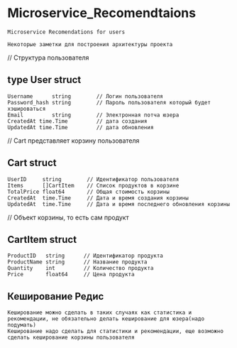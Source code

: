 # Microservice_Recomendtaions
	Microservice Recomendations for users

	Некоторые заметки для построения архитектуры проекта
	

// Структура пользователя
 ## type User struct 
 	Username      string        // Логин пользователя
   	Password_hash string        // Пароль пользователя который будет хэшироваться
   	Email         string        // Электронная потча юзера
   	CreatedAt time.Time         // дата создания 
   	UpdatedAt time.Time         // дата обновления 
 

// Cart представляет корзину пользователя
##  Cart struct 
	UserID     string        // Идентификатор пользователя
	Items      []CartItem    // Список продуктов в корзине
	TotalPrice float64       // Общая стоимость корзины
	CreatedAt  time.Time     // Дата и время создания корзины
	UpdatedAt  time.Time     // Дата и время последнего обновления корзины
 

// Объект корзины, то есть сам продукт
##  CartItem struct 
	ProductID   string      // Идентификатор продукта
	ProductName string      // Название продукта
	Quantity    int         // Количество продукта
	Price       float64     // Цена продукта

## Кеширование Редис
	Кеширование можно сделать в таких случаях как статистика и рекомендации, не обязательно делать кеширование для юзера(надо подумать)
	Кеширование надо сделать для статистики и рекомендации, еще возможно сделать кеширование корзины пользователя
 
